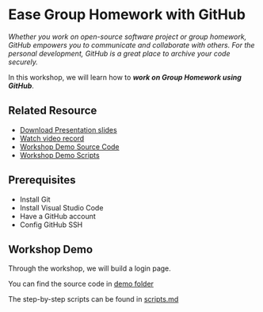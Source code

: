 # Ease Group Homework with GitHub

*Whether you work on open-source software project or group homework, GitHub empowers you to communicate and collaborate with others. For the personal development, GitHub is a great place to archive your code securely.*

In this workshop, we will learn how to ***work on Group Homework using GitHub***.

## Related Resource

* [Download Presentation slides](./docs/Slides.pptx)
* [Watch video record](https://stdntpartners-my.sharepoint.com/:v:/g/personal/wenwei_lin_studentambassadors_com/EVm5WxCpEI5CgHKv646-7RsBba5RdoK3n5ClTOo6rrBVmA?e=DAhAtP)
* [Workshop Demo Source Code](./demo)
* [Workshop Demo Scripts](./docs/scripts.md)

## Prerequisites

* Install Git
* Install Visual Studio Code
* Have a GitHub account
* Config GitHub SSH

## Workshop Demo

Through the workshop, we will build a login page. 

You can find the source code in [demo folder](./demo)

The step-by-step scripts can be found in [scripts.md](./docs/scripts.md)